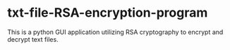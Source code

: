 # txt-file-RSA-encryption-program
This is a python GUI application utilizing RSA cryptography to encrypt and decrypt text files.
